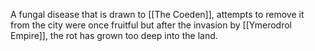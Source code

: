 A fungal disease that is drawn to [[The Coeden]], attempts to remove it from the city were once fruitful but after the invasion by [[Ymerodrol Empire]], the rot has grown too deep into the land.

